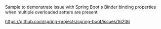 Sample to demonstrate issue with Spring Boot's Binder binding properties when multiple overloaded setters are present

https://github.com/spring-projects/spring-boot/issues/16206
